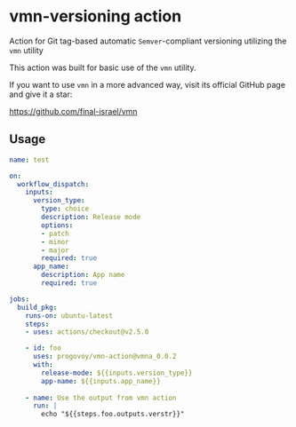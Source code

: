 # vmn-versioning action
Action for Git tag-based automatic `Semver`-compliant versioning utilizing the `vmn` utility    

This action was built for basic use of the `vmn` utility. 

If you want to use `vmn` in a more advanced way, visit its official GitHub page and give it a star:

https://github.com/final-israel/vmn

## Usage
```yaml
name: test

on:
  workflow_dispatch:
    inputs:
      version_type:
        type: choice
        description: Release mode
        options:
        - patch
        - minor
        - major
        required: true
      app_name:
        description: App name
        required: true

jobs:
  build_pkg:
    runs-on: ubuntu-latest
    steps:
    - uses: actions/checkout@v2.5.0

    - id: foo
      uses: progovoy/vmn-action@vmna_0.0.2
      with:
        release-mode: ${{inputs.version_type}}
        app-name: ${{inputs.app_name}}
     
    - name: Use the output from vmn action
      run: |
        echo "${{steps.foo.outputs.verstr}}"

 ```
 

